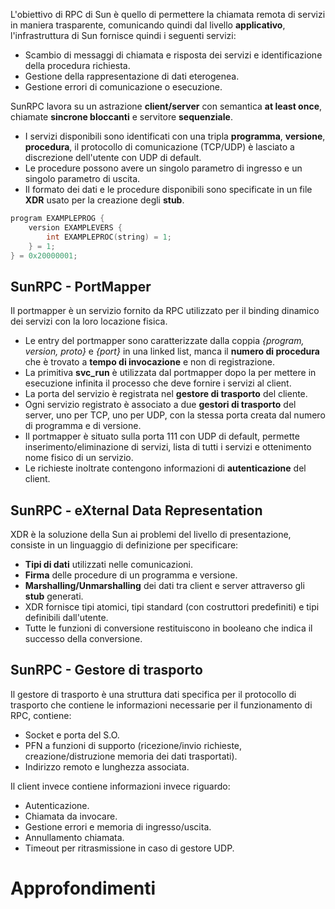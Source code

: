 L'obiettivo di RPC di Sun è quello di permettere la chiamata remota di servizi in maniera trasparente, comunicando quindi dal livello **applicativo**, l'infrastruttura di Sun fornisce quindi i seguenti servizi:
* Scambio di messaggi di chiamata e risposta dei servizi e identificazione della procedura richiesta.
* Gestione della rappresentazione di dati eterogenea.
* Gestione errori di comunicazione o esecuzione.

SunRPC lavora su un astrazione **client/server** con semantica **at least once**, chiamate **sincrone bloccanti** e servitore **sequenziale**.
* I servizi disponibili sono identificati con una tripla **programma**, **versione**, **procedura**, il protocollo di comunicazione (TCP/UDP) è lasciato a discrezione dell'utente con UDP di default.
* Le procedure possono avere un singolo parametro di ingresso e un singolo parametro di uscita.
* Il formato dei dati e le procedure disponibili sono specificate in un file **XDR** usato per la creazione degli **stub**.

``` c
program EXAMPLEPROG {
	version EXAMPLEVERS {
		int EXAMPLEPROC(string) = 1;
	} = 1;
} = 0x20000001;
```

## SunRPC - PortMapper
Il portmapper è un servizio fornito da RPC utilizzato per il binding dinamico dei servizi con la loro locazione fisica.
* Le entry del portmapper sono caratterizzate dalla coppia *{program, version, proto}* e *{port}* in una linked list, manca il **numero di procedura** che è trovato a **tempo di invocazione** e non di registrazione.
* La primitiva **svc_run** è utilizzata dal portmapper dopo la per mettere in esecuzione infinita il processo che deve fornire i servizi al client.
* La porta del servizio è registrata nel **gestore di trasporto** del cliente.
* Ogni servizio registrato è associato a due **gestori di trasporto** del server, uno per TCP, uno per UDP, con la stessa porta creata dal numero di programma e di versione.
* Il portmapper è situato sulla porta 111 con UDP di default, permette inserimento/eliminazione di servizi, lista di tutti i servizi e ottenimento nome fisico di un servizio.
* Le richieste inoltrate contengono informazioni di **autenticazione** del client.
## SunRPC - eXternal Data Representation
XDR è la soluzione della Sun ai problemi del livello di presentazione, consiste in un linguaggio di definizione per specificare:
* **Tipi di dati** utilizzati nelle comunicazioni.
* **Firma** delle procedure di un programma e versione.
* **Marshalling/Unmarshalling** dei dati tra client e server attraverso gli **stub** generati.
* XDR fornisce tipi atomici, tipi standard (con costruttori predefiniti) e tipi definibili dall'utente.
* Tutte le funzioni di conversione restituiscono in booleano che indica il successo della conversione.
## SunRPC - Gestore di trasporto
Il gestore di trasporto è una struttura dati specifica per il protocollo di trasporto che contiene le informazioni necessarie per il funzionamento di RPC, contiene:
* Socket e porta del S.O.
* PFN a funzioni di supporto (ricezione/invio richieste, creazione/distruzione memoria dei dati trasportati).
* Indirizzo remoto e lunghezza associata.

Il client invece contiene informazioni invece riguardo:
* Autenticazione.
* Chiamata da invocare.
* Gestione errori e memoria di ingresso/uscita.
* Annullamento chiamata.
* Timeout per ritrasmissione in caso di gestore UDP.
# Approfondimenti
